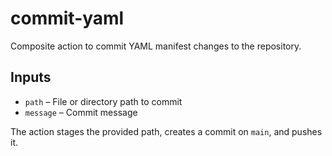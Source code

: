 # commit-yaml

Composite action to commit YAML manifest changes to the repository.

## Inputs
- `path` – File or directory path to commit
- `message` – Commit message

The action stages the provided path, creates a commit on `main`, and pushes it.
